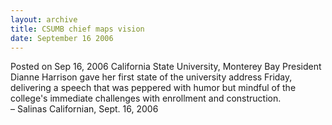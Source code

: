```yaml
---
layout: archive
title: CSUMB chief maps vision
date: September 16 2006
---
```





<span class="date">Posted on Sep 16, 2006    </span>
California State University, Monterey Bay President Dianne Harrison
gave her first state of the university address Friday, delivering a
speech that was peppered with humor but mindful of the college&apos;s
immediate challenges with enrollment and construction.<br>
&#x2013; Salinas Californian, Sept. 16, 2006<br/></br>




